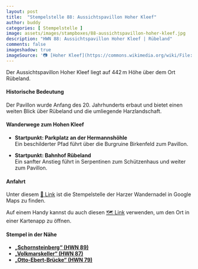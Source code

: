 ```yaml
---
layout: post
title:  "Stempelstelle 88: Aussichtspavillon Hoher Kleef"
author: buddy
categories: [ Stempelstelle ]
image: assets/images/stampboxes/88-aussichtspavillon-hoher-kleef.jpg
description: "HWN 88: Aussichtspavillon Hoher Kleef | Rübeland"
comments: false
imageshadow: true
imageSource: '📷 [Hoher Kleef](https://commons.wikimedia.org/wiki/File:Hoher_Kleef.jpg) von <a href="//commons.wikimedia.org/wiki/User:B.Thomas95" title="User:B.Thomas95">Thomas Binder</a> unter Lizenz [CC BY-SA 4.0](https://creativecommons.org/licenses/by-sa/4.0)'
---
```


Der Aussichtspavillon Hoher Kleef liegt auf 442 m Höhe über dem Ort Rübeland.

#### Historische Bedeutung

Der Pavillon wurde Anfang des 20. Jahrhunderts erbaut und bietet einen weiten Blick über Rübeland und die umliegende Harzlandschaft.

#### Wanderwege zum Hohen Kleef

- **Startpunkt: Parkplatz an der Hermannshöhle**  
  Ein beschilderter Pfad führt über die Burgruine Birkenfeld zum Pavillon.

- **Startpunkt: Bahnhof Rübeland**  
  Ein sanfter Anstieg führt in Serpentinen zum Schützenhaus und weiter zum Pavillon.

#### Anfahrt

Unter diesem [📍 Link](https://www.google.com/maps/dir/?api=1&origin=&destination=51.75370%2C%2010.84622) ist die Stempelstelle der Harzer Wandernadel in Google Maps zu finden.

<div class="android-only">
  Auf einem Handy kannst du auch diesen 
  <a href="geo:51.75370,10.84622">🗺️ Link</a> 
  verwenden, um den Ort in einer Kartenapp zu öffnen.
  <p></p>
</div>

#### Stempel in der Nähe

- [**„Schornsteinberg“ (HWN 89)**](/stempelstelle-89-schornsteinberg)
- [**„Volkmarskeller“ (HWN 87)**](/stempelstelle-87-volkmarskeller)
- [**„Otto-Ebert-Brücke“ (HWN 79)**](/stempelstelle-79-otto-ebert-bruecke-am-herzogsweg)
